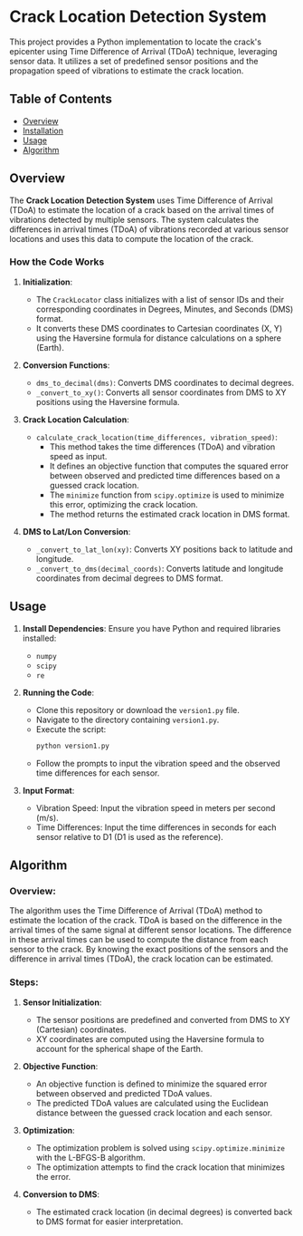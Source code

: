 # Crack Location Detection System

This project provides a Python implementation to locate the crack's epicenter using Time Difference of Arrival (TDoA) technique, leveraging sensor data. It utilizes a set of predefined sensor positions and the propagation speed of vibrations to estimate the crack location.

## Table of Contents

- [Overview](#overview)
- [Installation](#installation)
- [Usage](#usage)
- [Algorithm](#algorithm)

## Overview

The **Crack Location Detection System** uses Time Difference of Arrival (TDoA) to estimate the location of a crack based on the arrival times of vibrations detected by multiple sensors. The system calculates the differences in arrival times (TDoA) of vibrations recorded at various sensor locations and uses this data to compute the location of the crack.

### How the Code Works

1. **Initialization**:
   - The `CrackLocator` class initializes with a list of sensor IDs and their corresponding coordinates in Degrees, Minutes, and Seconds (DMS) format.
   - It converts these DMS coordinates to Cartesian coordinates (X, Y) using the Haversine formula for distance calculations on a sphere (Earth).

2. **Conversion Functions**:
   - `dms_to_decimal(dms)`: Converts DMS coordinates to decimal degrees.
   - `_convert_to_xy()`: Converts all sensor coordinates from DMS to XY positions using the Haversine formula.

3. **Crack Location Calculation**:
   - `calculate_crack_location(time_differences, vibration_speed)`: 
     - This method takes the time differences (TDoA) and vibration speed as input.
     - It defines an objective function that computes the squared error between observed and predicted time differences based on a guessed crack location.
     - The `minimize` function from `scipy.optimize` is used to minimize this error, optimizing the crack location.
     - The method returns the estimated crack location in DMS format.

4. **DMS to Lat/Lon Conversion**:
   - `_convert_to_lat_lon(xy)`: Converts XY positions back to latitude and longitude.
   - `_convert_to_dms(decimal_coords)`: Converts latitude and longitude coordinates from decimal degrees to DMS format.

## Usage

1. **Install Dependencies**:
   Ensure you have Python and required libraries installed:
   - `numpy`
   - `scipy`
   - `re`

2. **Running the Code**:
   - Clone this repository or download the `version1.py` file.
   - Navigate to the directory containing `version1.py`.
   - Execute the script:
     ```bash
     python version1.py
     ```
   - Follow the prompts to input the vibration speed and the observed time differences for each sensor.

3. **Input Format**:
   - Vibration Speed: Input the vibration speed in meters per second (m/s).
   - Time Differences: Input the time differences in seconds for each sensor relative to D1 (D1 is used as the reference).

## Algorithm

### Overview:
The algorithm uses the Time Difference of Arrival (TDoA) method to estimate the location of the crack. TDoA is based on the difference in the arrival times of the same signal at different sensor locations. The difference in these arrival times can be used to compute the distance from each sensor to the crack. By knowing the exact positions of the sensors and the difference in arrival times (TDoA), the crack location can be estimated.

### Steps:
1. **Sensor Initialization**:
   - The sensor positions are predefined and converted from DMS to XY (Cartesian) coordinates.
   - XY coordinates are computed using the Haversine formula to account for the spherical shape of the Earth.

2. **Objective Function**:
   - An objective function is defined to minimize the squared error between observed and predicted TDoA values.
   - The predicted TDoA values are calculated using the Euclidean distance between the guessed crack location and each sensor.

3. **Optimization**:
   - The optimization problem is solved using `scipy.optimize.minimize` with the L-BFGS-B algorithm.
   - The optimization attempts to find the crack location that minimizes the error.

4. **Conversion to DMS**:
   - The estimated crack location (in decimal degrees) is converted back to DMS format for easier interpretation.

